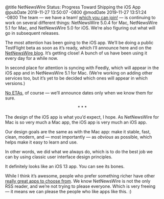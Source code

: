 @title NetNewsWire Status: Progress Toward Shipping the iOS App
@pubDate 2019-11-27 13:50:07 -0800
@modDate 2019-11-27 13:51:24 -0800
The team — we have a team! [which you can join!](https://github.com/brentsimmons/NetNewsWire/blob/master/CONTRIBUTING.md) — is continuing to work on several different things: NetNewsWire 5.0.4 for Mac, NetNewsWire 5.1 for Mac, and NetNewsWire 5.0 for iOS. We’re also figuring out what will go in subsequent releases.

The most attention has been going to the iOS app. We’ll be doing a public TestFlight beta as soon as it’s ready, which I’ll announce here and on the [NetNewsWire blog](https://nnw.ranchero.com/). It’s getting close! A bunch of us have been using it every day for a while now.

In second place for attention is syncing with Feedly, which will appear in the iOS app and in NetNewsWire 5.1 for Mac. (We’re working on adding other services too, but it’s yet to be decided which ones will appear in which versions.)

[No ETAs](https://inessential.com/2019/10/28/no_etas), of course — we’ll announce dates only when we know them for sure.

<p style="text-align:center">* * *</p>

The design of the iOS app is what you’d expect, I hope. As NetNewsWire for Mac is so very much a Mac app, the iOS app is very much an iOS app.

Our design goals are the same as with the Mac app: make it stable, fast, clean, modern, and — most importantly — as *obvious* as possible, which helps make it easy to learn and use.

In other words, we did what we always do, which is to do the best job we can by using classic user interface design principles.

It definitely looks like an iOS 13 app. You can see its bones.

While I think it’s awesome, people who prefer something richer have other [really great apps to choose from](https://macopenweb.com/). We know NetNewsWire is not the only RSS reader, and we’re not trying to please everyone. Which is very freeing — it means we can please the people who like apps like this. :)
